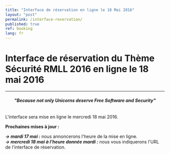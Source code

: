 ```yaml
---
title: "Interface de réservation en ligne le 18 Mai 2016"
layout: "post"
permalink: /interface-reservation/
published: true 
ref: booking
lang: fr
---
```


# Interface de réservation du Thème Sécurité RMLL 2016 en ligne le 18 mai 2016

---

<center>
<h4><i>"Because not only Unicorns deserve Free Software and Security"</i></h4>
</center><br/>
L'interface sera mise en ligne le mercredi 18 mai 2016.  

**Prochaines mises à jour :**  

***-> mardi 17 mai :*** nous annoncerons l'heure de la mise en ligne.  
***-> mercredi 18 mai à l'heure donnée mardi :*** nous vous indiquerons l'URL de l'interface de réservation.  

